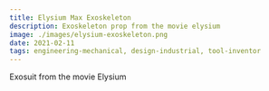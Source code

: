 ```yaml
---
title: Elysium Max Exoskeleton
description: Exoskeleton prop from the movie elysium
image: ./images/elysium-exoskeleton.png
date: 2021-02-11
tags: engineering-mechanical, design-industrial, tool-inventor
---
```


Exosuit from the movie Elysium